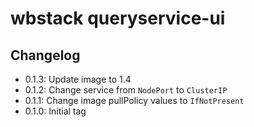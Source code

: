 # wbstack queryservice-ui

## Changelog

- 0.1.3: Update image to 1.4
- 0.1.2: Change service from `NodePort` to `ClusterIP`
- 0.1.1: Change image pullPolicy values to `IfNotPresent`
- 0.1.0: Initial tag
